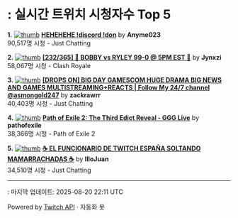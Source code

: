 # : 실시간 트위치 시청자수 Top 5

**1.** [![thumb](https://static-cdn.jtvnw.net/previews-ttv/live_user_anyme023-320x180.jpg)](https://twitch.tv/Anyme023)
**[HEHEHEHE !discord !don](https://twitch.tv/Anyme023)** by **Anyme023**<br>90,517명 시청  - Just Chatting

**2.** [![thumb](https://static-cdn.jtvnw.net/previews-ttv/live_user_jynxzi-320x180.jpg)](https://twitch.tv/Jynxzi)
**[[232/365] 🔴 BOBBY vs RYLEY 99-0 @ 5PM EST 🔴](https://twitch.tv/Jynxzi)** by **Jynxzi**<br>58,067명 시청  - Clash Royale

**3.** [![thumb](https://static-cdn.jtvnw.net/previews-ttv/live_user_zackrawrr-320x180.jpg)](https://twitch.tv/zackrawrr)
**[[DROPS ON] BIG DAY GAMESCOM HUGE DRAMA BIG NEWS AND GAMES MULTISTREAMING+REACTS | Follow My 24/7 channel @asmongold247](https://twitch.tv/zackrawrr)** by **zackrawrr**<br>40,403명 시청  - Just Chatting

**4.** [![thumb](https://static-cdn.jtvnw.net/previews-ttv/live_user_pathofexile-320x180.jpg)](https://twitch.tv/pathofexile)
**[Path of Exile 2: The Third Edict Reveal - GGG Live](https://twitch.tv/pathofexile)** by **pathofexile**<br>38,366명 시청  - Path of Exile 2

**5.** [![thumb](https://static-cdn.jtvnw.net/previews-ttv/live_user_illojuan-320x180.jpg)](https://twitch.tv/IlloJuan)
**[☕ EL FUNCIONARIO DE TWITCH ESPAÑA SOLTANDO MAMARRACHADAS ☕](https://twitch.tv/IlloJuan)** by **IlloJuan**<br>34,510명 시청  - Just Chatting


---
: 마지막 업데이트: 2025-08-20 22:11 UTC

Powered by [Twitch API](https://dev.twitch.tv/docs/api/reference) · 자동화 봇